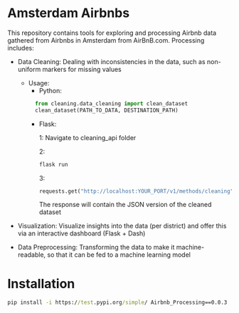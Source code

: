 # Amsterdam Airbnbs 
This repository contains tools for exploring and processing Airbnb data gathered from Airbnbs in Amsterdam from AirBnB.com. Processing includes:
* Data Cleaning: Dealing with inconsistencies in the data, such as non-uniform markers for missing values
  * Usage:
    * Python:
    ```python
      from cleaning.data_cleaning import clean_dataset
      clean_dataset(PATH_TO_DATA, DESTINATION_PATH)
     ```
    * Flask:
    
      1: Navigate to cleaning_api folder

      2:
      ```python
      flask run
      ```
      3: 
      ```python
      requests.get("http://localhost:YOUR_PORT/v1/methods/cleaning", json=YOUR_DATASET_AS_JSON)
      ```
      The response will contain the JSON version of the cleaned dataset
  

* Visualization: Visualize insights into the data (per district) and offer this via an interactive dashboard (Flask + Dash)
* Data Preprocessing: Transforming the data to make it machine-readable, so that it can be fed to a machine learning model

# Installation
```cmd
pip install -i https://test.pypi.org/simple/ Airbnb_Processing==0.0.3
```
